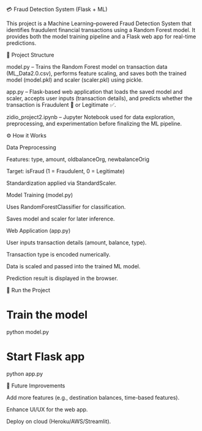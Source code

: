 💳 Fraud Detection System (Flask + ML)

This project is a Machine Learning–powered Fraud Detection System that identifies fraudulent financial transactions using a Random Forest model. It provides both the model training pipeline and a Flask web app for real-time predictions.

📂 Project Structure

model.py – Trains the Random Forest model on transaction data (ML_Data2.0.csv), performs feature scaling, and saves both the trained model (model.pkl) and scaler (scaler.pkl) using pickle.

app.py – Flask-based web application that loads the saved model and scaler, accepts user inputs (transaction details), and predicts whether the transaction is Fraudulent 🚨 or Legitimate ✅.

zidio_project2.ipynb – Jupyter Notebook used for data exploration, preprocessing, and experimentation before finalizing the ML pipeline.

⚙️ How it Works

Data Preprocessing

Features: type, amount, oldbalanceOrg, newbalanceOrig

Target: isFraud (1 = Fraudulent, 0 = Legitimate)

Standardization applied via StandardScaler.

Model Training (model.py)

Uses RandomForestClassifier for classification.

Saves model and scaler for later inference.

Web Application (app.py)

User inputs transaction details (amount, balance, type).

Transaction type is encoded numerically.

Data is scaled and passed into the trained ML model.

Prediction result is displayed in the browser.

🚀 Run the Project
# Train the model
python model.py  

# Start Flask app
python app.py

🔮 Future Improvements

Add more features (e.g., destination balances, time-based features).

Enhance UI/UX for the web app.

Deploy on cloud (Heroku/AWS/Streamlit).
